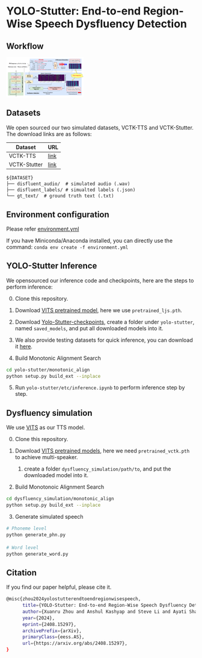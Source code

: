# YOLO-Stutter: End-to-end Region-Wise Speech Dysfluency Detection

## Workflow
<img src="Resources/workflow.png" alt="image-20240321090057059" style="zoom: 20%; display: block; margin-right: auto; margin-left: 0;" />


## Datasets
We open sourced our two simulated datasets, VCTK-TTS and VCTK-Stutter. The download links are as follows:

| Dataset                        | URL                                                                                            |
|-----------------------------|------------------------------------------------------------------------------------------------|
| VCTK-TTS               | [link](https://drive.google.com/drive/folders/1p5bRQOqMP3AkaoVp3hIGpiJ6ePkYoaeZ?usp=sharing)  |
| VCTK-Stutter                | [link](https://drive.google.com/drive/folders/1EVAetm36uQa0JdTUC2qPUEK3dWRq3qdt?usp=sharing) |


```
${DATASET}
├── disfluent_audio/  # simulated audio (.wav)
├── disfluent_labels/ # simualted labels (.json)	      
└── gt_text/  # ground truth text (.txt)
```


## Environment configuration
Please refer [environment.yml](environment.yml)

If you have Miniconda/Anaconda installed, you can directly use the command: `conda env create -f environment.yml`


## YOLO-Stutter Inference
We opensourced our inference code and checkpoints, here are the steps to perform inference:

0. Clone this repository.

1. Download [VITS pretrained model](https://drive.google.com/drive/folders/1ksarh-cJf3F5eKJjLVWY0X1j1qsQqiS2), here we use `pretrained_ljs.pth`.

2. Download [Yolo-Stutter-checkpoints](https://drive.google.com/drive/folders/1-iD0D3A5IKPrKGfvIr3age8tGVL_yKnL?usp=sharing), create a folder under `yolo-stutter`, named `saved_models`, and put all downloaded models into it.

3. We also provide testing datasets for quick inference, you can download it [here](https://drive.google.com/drive/folders/1AXT6kK8IFKaxoymZxey9WUyfzE5iN43o?usp=sharing).

4. Build Monotonic Alignment Search

```sh
cd yolo-stutter/monotonic_align
python setup.py build_ext --inplace
```

5. Run `yolo-stutter/etc/inference.ipynb` to perform inference step by step.

## Dysfluency simulation
We use [VITS](https://github.com/jaywalnut310/vits) as our TTS model.

0. Clone this repository.

0. Download [VITS pretrained models](https://drive.google.com/drive/folders/1ksarh-cJf3F5eKJjLVWY0X1j1qsQqiS2?usp=sharing), here we need `pretrained_vctk.pth` to achieve multi-speaker.
   1. create a folder `dysfluency_simulation/path/to`, and put the downloaded model into it.

0. Build Monotonoic Alignment Search
```sh
cd dysfluency_simulation/monotonic_align
python setup.py build_ext --inplace
```
3. Generate simulated speech
```sh
# Phoneme level
python generate_phn.py

# Word level
python generate_word.py
```

## Citation

If you find our paper helpful, please cite it.
```sh
@misc{zhou2024yolostutterendtoendregionwisespeech,
      title={YOLO-Stutter: End-to-end Region-Wise Speech Dysfluency Detection}, 
      author={Xuanru Zhou and Anshul Kashyap and Steve Li and Ayati Sharma and Brittany Morin and David Baquirin and Jet Vonk and Zoe Ezzes and Zachary Miller and Maria Luisa Gorno Tempini and Jiachen Lian and Gopala Krishna Anumanchipalli},
      year={2024},
      eprint={2408.15297},
      archivePrefix={arXiv},
      primaryClass={eess.AS},
      url={https://arxiv.org/abs/2408.15297}, 
}
```
